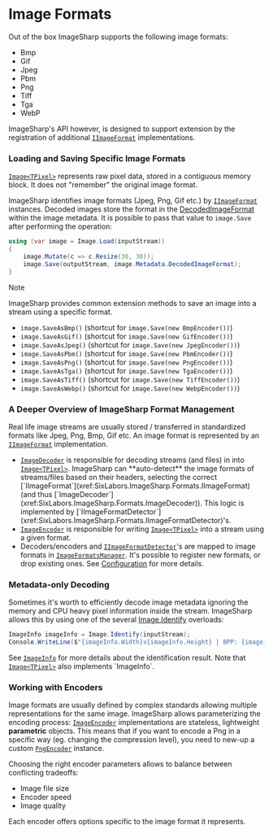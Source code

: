 # Image Formats

Out of the box ImageSharp supports the following image formats:

- Bmp
- Gif
- Jpeg
- Pbm
- Png
- Tiff
- Tga
- WebP

ImageSharp's API however, is designed to support extension by the registration of additional [`IImageFormat`](xref:SixLabors.ImageSharp.Formats.IImageFormat) implementations.

### Loading and Saving Specific Image Formats

[`Image<TPixel>`](xref:SixLabors.ImageSharp.Image`1) represents raw pixel data, stored in a contiguous memory block. It does not "remember" the original image format.

ImageSharp identifies image formats (Jpeg, Png, Gif etc.) by [`IImageFormat`](xref:SixLabors.ImageSharp.Formats.IImageFormat) instances. Decoded images store the format in the [DecodedImageFormat](xref:SixLabors.ImageSharp.Metadata.ImageMetadata.DecodedImageFormat) within the image metadata. It is possible to pass that value to `image.Save` after performing the operation:

```C#
using (var image = Image.Load(inputStream))
{
    image.Mutate(c => c.Resize(30, 30));
    image.Save(outputStream, image.Metadata.DecodedImageFormat);
}
```

> [!NOTE]
> ImageSharp provides common extension methods to save an image into a stream using a specific format.

- `image.SaveAsBmp()` (shortcut for `image.Save(new BmpEncoder())`)
- `image.SaveAsGif()` (shortcut for `image.Save(new GifEncoder())`)
- `image.SaveAsJpeg()` (shortcut for `image.Save(new JpegEncoder())`)
- `image.SaveAsPbm()` (shortcut for `image.Save(new PbmEncoder())`)
- `image.SaveAsPng()` (shortcut for `image.Save(new PngEncoder())`)
- `image.SaveAsTga()` (shortcut for `image.Save(new TgaEncoder())`)
- `image.SaveAsTiff()` (shortcut for `image.Save(new TiffEncoder())`)
- `image.SaveAsWebp()` (shortcut for `image.Save(new WebpEncoder())`)

### A Deeper Overview of ImageSharp Format Management

Real life image streams are usually stored / transferred in standardized formats like Jpeg, Png, Bmp, Gif etc. An image format is represented by an [`IImageFormat`](xref:SixLabors.ImageSharp.Formats.IImageFormat) implementation.

- [`ImageDecoder`](xref:SixLabors.ImageSharp.Formats.ImageDecoder) is responsible for decoding streams (and files) in into [`Image<TPixel>`](xref:SixLabors.ImageSharp.Image`1). ImageSharp can **auto-detect** the image formats of streams/files based on their headers, selecting the correct [`IImageFormat`](xref:SixLabors.ImageSharp.Formats.IImageFormat) (and thus [`ImageDecoder`](xref:SixLabors.ImageSharp.Formats.ImageDecoder)). This logic is implemented by [`IImageFormatDetector`](xref:SixLabors.ImageSharp.Formats.IImageFormatDetector)'s.
- [`ImageEncoder`](xref:SixLabors.ImageSharp.Formats.ImageEncoder) is responsible for writing [`Image<TPixel>`](xref:SixLabors.ImageSharp.Image`1) into a stream using a given format.
- Decoders/encoders and [`IImageFormatDetector`](xref:SixLabors.ImageSharp.Formats.IImageFormatDetector)'s are mapped to image formats in [`ImageFormatsManager`](xref:SixLabors.ImageSharp.Configuration.ImageFormatsManager). It's possible to register new formats, or drop existing ones. See [Configuration](configuration.md) for more details.

### Metadata-only Decoding

Sometimes it's worth to efficiently decode image metadata ignoring the memory and CPU heavy pixel information inside the stream. ImageSharp allows this by using one of the several [Image.Identify](xref:SixLabors.ImageSharp.Image) overloads:

```C#
ImageInfo imageInfo = Image.Identify(inputStream);
Console.WriteLine($"{imageInfo.Width}x{imageInfo.Height} | BPP: {imageInfo.PixelType.BitsPerPixel}");
```

See [`ImageInfo`](xref:SixLabors.ImageSharp.ImageInfo) for more details about the identification result. Note that [`Image<TPixel>`](xref:SixLabors.ImageSharp.Image`1) also implements `ImageInfo`.

### Working with Encoders

Image formats are usually defined by complex standards allowing multiple representations for the same image. ImageSharp allows parameterizing the encoding process:
[`ImageEncoder`](xref:SixLabors.ImageSharp.Formats.ImageEncoder) implementations are stateless, lightweight **parametric** objects. This means that if you want to encode a Png in a specific way (eg. changing the compression level), you need to new-up a custom [`PngEncoder`](xref:SixLabors.ImageSharp.Formats.Png.PngEncoder) instance.

Choosing the right encoder parameters allows to balance between conflicting tradeoffs:

- Image file size
- Encoder speed
- Image quality
  
Each encoder offers options specific to the image format it represents.

